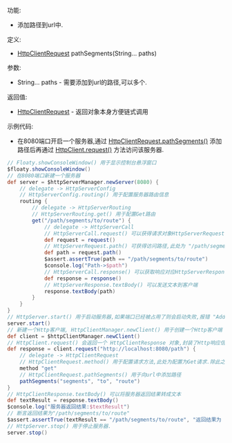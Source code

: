 功能:

+ 添加路径到url中.

定义:

+ [HttpClientRequest](/API/Network/HttpClient/HttpClientRequest/README.md) pathSegments(String...
  paths)

参数:

+ String... paths - 需要添加到url的路径,可以多个.

返回值:

+ [HttpClientRequest](/API/Network/HttpClient/HttpClientRequest/README.md) - 返回对象本身方便链式调用

示例代码:

+ 在8080端口开启一个服务器,通过
  [HttpClientRequest.pathSegments()](/API/Network/HttpClient/HttpClientRequest/README.md?id=pathSegments)
  添加路径后再通过 [HttpClient.request()](/API/Network/HttpClient/HttpClient/README.md?id=request) 方法访问该服务器.

```groovy
// Floaty.showConsoleWindow() 用于显示控制台悬浮窗口
$floaty.showConsoleWindow()
// 在8080端口新建一个服务器
def server = $httpServerManager.newServer(8080) {
    // delegate -> HttpServerConfig
    // HttpServerConfig.routing() 用于配置服务器路由信息
    routing {
        // delegate -> HttpServerRouting
        // HttpServerRouting.get() 用于配置Get路由
        get("/path/segments/to/route") {
            // delegate -> HttpServerCall
            // HttpServerCall.request() 可以获得请求对象HttpServerRequest
            def request = request()
            // HttpServerRequest.path() 可获得访问路径,此处为 "/path/segments/to/route"
            def path = request.path()
            $assert.assertTrue(path == "/path/segments/to/route")
            $console.log("Path->$path")
            // HttpServerCall.response() 可以获取响应对应HttpServerResponse
            def response = response()
            // HttpServerResponse.textBody() 可以发送文本到客户端
            response.textBody(path)
        }
    }
}
// HttpServer.start() 用于启动服务器,如果端口已经被占用了则会启动失败,报错 "Address already in use"
server.start()
// 新建一个Http客户端, HttpClientManager.newClient() 用于创建一个Http客户端
def client = $httpClientManager.newClient()
// HttpClient.request() 会返回一个 HttpClientResponse 对象,封装了Http响应信息
def response = client.request("http://localhost:8080/path") {
    // delegate -> HttpClientRequest
    // HttpClientRequest.method() 用于配置请求方法,此处为配置为Get请求.除此之外,还有post,put,patch,delete,head,options等方法
    method "get"
    // HttpClientRequest.pathSegments() 用于向url中添加路径
    pathSegments("segments", "to", "route")
}
// HttpClientResponse.textBody() 可以将服务器返回结果转成文本
def textResult = response.textBody()
$console.log("服务器返回结果:$textResult")
// 断言返回结果为"/path/segments/to/route"
$assert.assertTrue(textResult == "/path/segments/to/route", "返回结果为 /path/segments/to/route")
// HttpServer.stop() 用于停止服务器.
server.stop()
```